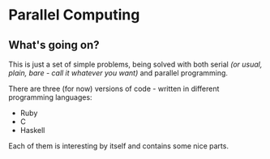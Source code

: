 # Parallel Computing

## What's going on?

This is just a set of simple problems, being solved with both serial _(or usual, plain, bare - call it whatever you want)_ and parallel programming.

There are three (for now) versions of code - written in different programming languages:

* Ruby
* C
* Haskell

Each of them is interesting by itself and contains some nice parts.
